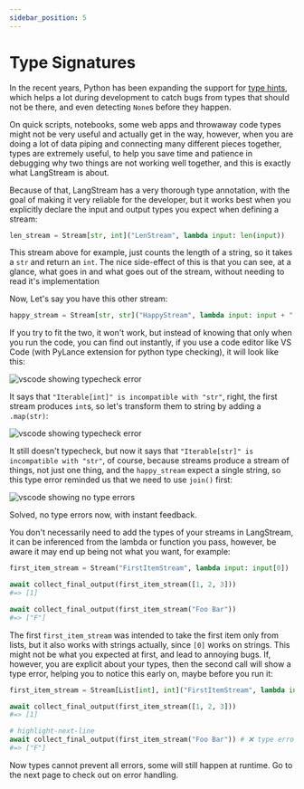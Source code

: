 ```yaml
---
sidebar_position: 5
---
```


# Type Signatures

In the recent years, Python has been expanding the support for [type hints](https://docs.python.org/3/library/typing.html), which helps a lot during development to catch bugs from types that should not be there, and even detecting `None`s before they happen.

On quick scripts, notebooks, some web apps and throwaway code types might not be very useful and actually get in the way, however, when you are doing a lot of data piping and connecting many different pieces together, types are extremely useful, to help you save time and patience in debugging why two things are not working well together, and this is exactly what LangStream is about.

Because of that, LangStream has a very thorough type annotation, with the goal of making it very reliable for the developer, but it works best when you explicitly declare the input and output types you expect when defining a stream:

```python
len_stream = Stream[str, int]("LenStream", lambda input: len(input))
```

This stream above for example, just counts the length of a string, so it takes a `str` and return an `int`. The nice side-effect of this is that you can see, at a glance, what goes in and what goes out of the stream, without needing to read it's implementation

Now, Let's say you have this other stream:

```python
happy_stream = Stream[str, str]("HappyStream", lambda input: input + " :)")
```

If you try to fit the two, it won't work, but instead of knowing that only when you run the code, you can find out instantly, if you use a code editor like VS Code (with PyLance extension for python type checking), it will look like this:

![vscode showing typecheck error](/img/type-error-1.png)

It says that `"Iterable[int]" is incompatible with "str"`, right, the first stream produces `int`s, so let's transform them to string by adding a `.map(str)`:

![vscode showing typecheck error](/img/type-error-2.png)

It still doesn't typecheck, but now it says that `"Iterable[str]" is incompatible with "str"`, of course, because streams produce a stream of things, not just one thing, and the `happy_stream` expect a single string, so this type error reminded us that we need to use `join()` first:

![vscode showing no type errors](/img/type-error-3.png)

Solved, no type errors now, with instant feedback.

You don't necessarily need to add the types of your streams in LangStream, it can be inferenced from the lambda or function you pass, however, be aware it may end up being not what you want, for example:

```python
first_item_stream = Stream("FirstItemStream", lambda input: input[0])

await collect_final_output(first_item_stream([1, 2, 3]))
#=> [1]

await collect_final_output(first_item_stream("Foo Bar"))
#=> ["F"]
```

The first `first_item_stream` was intended to take the first item only from lists, but it also works with strings actually, since `[0]` works on strings. This might not be what you expected at first, and lead to annoying bugs. If, however, you are explicit about your types, then the second call will show a type error, helping you to notice this early on, maybe before you run it:

```python
first_item_stream = Stream[List[int], int]("FirstItemStream", lambda input: input[0])

await collect_final_output(first_item_stream([1, 2, 3]))
#=> [1]

# highlight-next-line
await collect_final_output(first_item_stream("Foo Bar")) # ❌ type error
#=> ["F"]
```

Now types cannot prevent all errors, some will still happen at runtime. Go to the next page to check out on error handling.